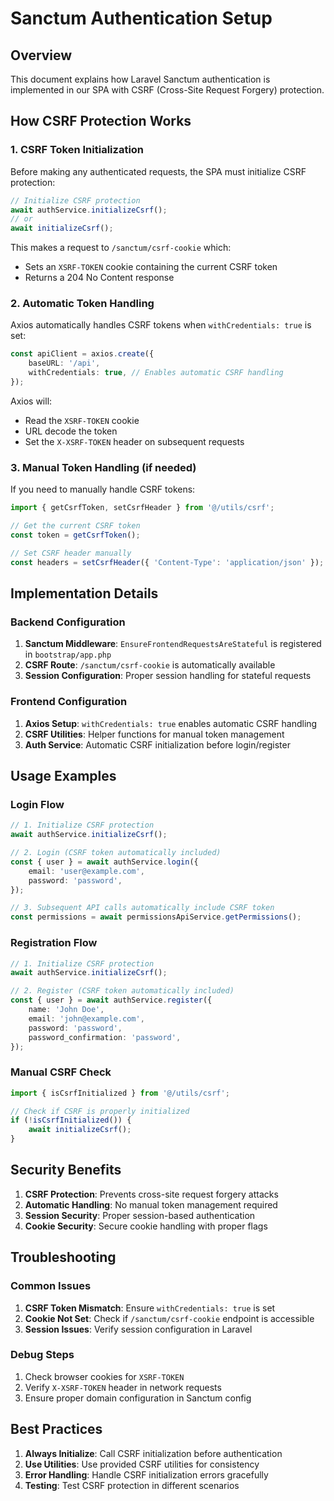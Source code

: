 # Sanctum Authentication Setup

## Overview

This document explains how Laravel Sanctum authentication is implemented in our SPA with CSRF (Cross-Site Request Forgery) protection.

## How CSRF Protection Works

### 1. CSRF Token Initialization

Before making any authenticated requests, the SPA must initialize CSRF protection:

```typescript
// Initialize CSRF protection
await authService.initializeCsrf();
// or
await initializeCsrf();
```

This makes a request to `/sanctum/csrf-cookie` which:

- Sets an `XSRF-TOKEN` cookie containing the current CSRF token
- Returns a 204 No Content response

### 2. Automatic Token Handling

Axios automatically handles CSRF tokens when `withCredentials: true` is set:

```typescript
const apiClient = axios.create({
    baseURL: '/api',
    withCredentials: true, // Enables automatic CSRF handling
});
```

Axios will:

- Read the `XSRF-TOKEN` cookie
- URL decode the token
- Set the `X-XSRF-TOKEN` header on subsequent requests

### 3. Manual Token Handling (if needed)

If you need to manually handle CSRF tokens:

```typescript
import { getCsrfToken, setCsrfHeader } from '@/utils/csrf';

// Get the current CSRF token
const token = getCsrfToken();

// Set CSRF header manually
const headers = setCsrfHeader({ 'Content-Type': 'application/json' });
```

## Implementation Details

### Backend Configuration

1. **Sanctum Middleware**: `EnsureFrontendRequestsAreStateful` is registered in `bootstrap/app.php`
2. **CSRF Route**: `/sanctum/csrf-cookie` is automatically available
3. **Session Configuration**: Proper session handling for stateful requests

### Frontend Configuration

1. **Axios Setup**: `withCredentials: true` enables automatic CSRF handling
2. **CSRF Utilities**: Helper functions for manual token management
3. **Auth Service**: Automatic CSRF initialization before login/register

## Usage Examples

### Login Flow

```typescript
// 1. Initialize CSRF protection
await authService.initializeCsrf();

// 2. Login (CSRF token automatically included)
const { user } = await authService.login({
    email: 'user@example.com',
    password: 'password',
});

// 3. Subsequent API calls automatically include CSRF token
const permissions = await permissionsApiService.getPermissions();
```

### Registration Flow

```typescript
// 1. Initialize CSRF protection
await authService.initializeCsrf();

// 2. Register (CSRF token automatically included)
const { user } = await authService.register({
    name: 'John Doe',
    email: 'john@example.com',
    password: 'password',
    password_confirmation: 'password',
});
```

### Manual CSRF Check

```typescript
import { isCsrfInitialized } from '@/utils/csrf';

// Check if CSRF is properly initialized
if (!isCsrfInitialized()) {
    await initializeCsrf();
}
```

## Security Benefits

1. **CSRF Protection**: Prevents cross-site request forgery attacks
2. **Automatic Handling**: No manual token management required
3. **Session Security**: Proper session-based authentication
4. **Cookie Security**: Secure cookie handling with proper flags

## Troubleshooting

### Common Issues

1. **CSRF Token Mismatch**: Ensure `withCredentials: true` is set
2. **Cookie Not Set**: Check if `/sanctum/csrf-cookie` endpoint is accessible
3. **Session Issues**: Verify session configuration in Laravel

### Debug Steps

1. Check browser cookies for `XSRF-TOKEN`
2. Verify `X-XSRF-TOKEN` header in network requests
3. Ensure proper domain configuration in Sanctum config

## Best Practices

1. **Always Initialize**: Call CSRF initialization before authentication
2. **Use Utilities**: Use provided CSRF utilities for consistency
3. **Error Handling**: Handle CSRF initialization errors gracefully
4. **Testing**: Test CSRF protection in different scenarios
